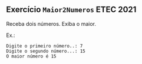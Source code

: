 ## Exercício `Maior2Numeros` ETEC 2021

Receba dois números. Exiba o maior.

Ex.:
```
Digite o primeiro número..: 7
Digite o segundo número...: 15
O maior número é 15
```